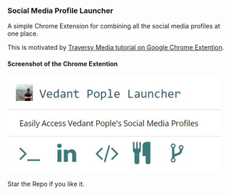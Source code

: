 ### Social Media Profile Launcher

A simple Chrome Extension for combining all the social media profiles at one place.

This is motivated by [Traversy Media tutorial on Google Chrome Extention](https://www.youtube.com/watch?v=wHZCYi1K664).

#### Screenshot of the Chrome Extention

![Image of my Extension](https://github.com/vedantpople4/my_extension/blob/master/screen.JPG)

Star the Repo if you like it.

